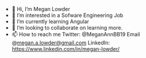 - 👋 Hi, I’m Megan Lowder
- 👀 I’m interested in a Sofware Engineering Job
- 🌱 I’m currently learning Angular
- 💞️ I’m looking to collaborate on learning more.
- 📫 How to reach me Twitter: @MeganAnnBB19 Email @megan.a.lowder@gmail.com LinkedIn: https://www.linkedin.com/in/megan-lowder/

<!---
lovelyAphorist/lovelyAphorist is a ✨ special ✨ repository because its `README.md` (this file) appears on your GitHub profile.
You can click the Preview link to take a look at your changes.
--->

